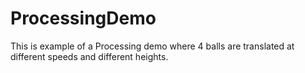 # ProcessingDemo

This is example of a Processing demo where 4 balls are translated at different speeds and different heights.
